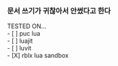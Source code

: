 ### 문서 쓰기가 귀찮아서 안썼다고 한다

TESTED ON...  
    - [ ] puc lua  
    - [ ] luajit  
    - [ ] luvit  
    - [X] rblx lua sandbox  